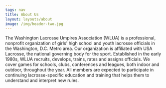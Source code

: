 ```yaml
---
tags: nav
title: About Us
layout: layouts/about
image: /img/header-two.jpg
---
```

The Washington Lacrosse Umpires Association (WLUA) is a professional, nonprofit organization of girls' high school and youth lacrosse officials in the Washington, D.C. Metro area.  Our organization is affiliated with USA Lacrosse, the national governing body for the sport.  Established in the early 1980s, WLUA recruits, develops, trains, rates and assigns officials.  We cover games for schools, clubs, conferences and leagues, both indoor and outdoor, throughout the year.  All members are expected to participate in continuing lacrosse-specific education and training that helps them to understand and interpret new rules.


